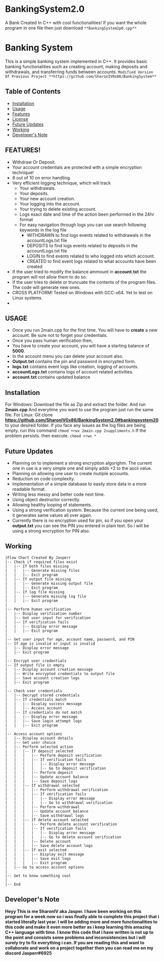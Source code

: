 # BankingSystem2.0
A Bank Created In C++ with cool functionalities! If you want the whole program in one file then just download ```**BankingSystem2p0.cpp**```
# Banking System

This is a simple banking system implemented in C++. It provides basic banking functionalities such as creating account, making deposits and withdrawals, and transferring funds between accounts.
```Modified Version Of Previous Project **https://github.com/SharonIV0x86/BankingSystem** ```
## Table of Contents
- [Installation](#installation)
- [Usage](#usage)
- [Features](#features)
- [License](#license)
- [Future Updates](#Future-Updates)
- [Working](#Working)
- [Developer's Note](#Developer's-Note)
## FEATURES!
- Withdraw Or Deposit.
- Your account credentials are protected with a simple encryption technique!
- 8 out of 10 on error handling.
- Very efficient logging technique, which will track 
   - Your withdrawals.
   - Your deposits.
   - Your new account creation.
   - Your logging into the account.
   - Your trying to delete existing account.
   - Logs exact date and time of the action been performed in the 24hr format
   - For easy navigation through logs you can use search following keywords in the log file
      - WITHDRAWN to find logs events related to withdrawals in the accountLogs.txt file
      - DEPOSITS to find logs events related to deposits in the accountLogs.txt file
      - LOGIN to find events related to who logged into which account.
      - CREATED to find event logs related to what accounts have been created
- If the user tried to modify the balance ammount in **account.txt** the program will not allow them to do so.
- If the user tries to delete or truncuate the contents of the program files. The code will generate new ones.
- CROSS PLATFORM! Tested on Windows with GCC-x64. Yet to test on Linux systems.
- 
## USAGE 
- Once you run 2main.cpp for the first time. You will have to **create** a new account. Be sure not to forget your credentials.
- Once you pass human verification then,
- You have to create your account, you will have a starting balance of **5000**.
- In the account menu you can delete your account also.
- **Output.txt** contains the pin and password in encrypted form.
- **logs.txt** contains event logs like creation, logging of accounts.
- **accountLogs.txt** contains logs of account related activities.
- **account.txt** contains updated balance
## Installation
For Windows: Download the file as Zip and extract the folder. And run **2main.cpp** And everytime you want to use the program just run the same file.
For Linux: Git clone **https://github.com/SharonIV0x86/BankingSystem2.0#bankingsystem20** to your desired folder.
If you face any issues as the log files are being empty. run this command 
```chmod +rwx 2main.cpp 2suppliments.h```
If the problem persists. then execute.
```chmod +rwx *```
## Future Updates
- Planning on to implement a strong encryption algorighm. The current one in use is a very simple one and simply adds +2 to the ascii value.
- Planning on allowing one user to create mutiple accounts.
- Reduction on code complexity.
- Implementation of a simple database to easily store data in a more readable format.
- Writing less messy and better code next time.
- Using object destructor correctly.
- Allowing healthy looping of statements.
- Using a strong verification system. Because the current one being used, it generates same values all over again.
- Currently there is no encryption used for pin, so if you open your **output.txt** you can see the PIN you entered in plain text. So i will be using a strong encryption for PIN also.


## Working
```Start
|Flow Chart Created By Jasperr
|-- Check if required files exist
|   |-- If both files missing
|   |   |-- Generate missing files
|   |   |-- Exit program
|   |-- If output file missing
|   |   |-- Generate missing output file
|   |   |-- Exit program
|   |-- If log file missing
|   |   |-- Generate missing log file
|   |   |-- Exit program
|
|-- Perform human verification
|   |-- Display verification number
|   |-- Get user input for verification
|   |-- If verification fails
|   |   |-- Display error message
|   |   |-- Exit program
|
|-- Get user input for age, account name, password, and PIN
|-- If age is invalid or input is invalid
|   |-- Display error message
|   |-- Exit program
|
|-- Encrypt user credentials
|-- If output file is empty
|   |-- Display account creation message
|   |-- Write encrypted credentials to output file
|   |-- Save account creation logs
|   |-- Exit program
|
|-- Check user credentials
|   |-- Decrypt stored credentials
|   |-- If credentials match
|   |   |-- Display success message
|   |   |-- Access account
|   |-- If credentials do not match
|   |   |-- Display error message
|   |   |-- Save login attempt logs
|   |   |-- Exit program
|
|-- Access account options
|   |-- Display account details
|   |-- Get user choice
|   |-- Perform selected action
|   |   |-- If deposit selected
|   |   |   |-- Perform deposit verification
|   |   |   |-- If verification fails
|   |   |   |   |-- Display error message
|   |   |   |   |-- Go to deposit verification
|   |   |   |-- Perform deposit
|   |   |   |-- Update account balance
|   |   |   |-- Save deposit logs
|   |   |-- If withdrawal selected
|   |   |   |-- Perform withdrawal verification
|   |   |   |-- If verification fails
|   |   |   |   |-- Display error message
|   |   |   |   |-- Go to withdrawal verification
|   |   |   |-- Perform withdrawal
|   |   |   |-- Update account balance
|   |   |   |-- Save withdrawal logs
|   |   |-- If delete account selected
|   |   |   |-- Perform delete account verification
|   |   |   |-- If verification fails
|   |   |   |   |-- Display error message
|   |   |   |   |-- Go to delete account verification
|   |   |   |-- Delete account
|   |   |   |-- Save delete account logs
|   |   |-- If exit selected
|   |   |   |-- Display exit message
|   |   |   |-- Save exit logs
|   |   |   |-- Exit program
|   |-- Go to access account options
|
|-- Get to know something cool
|
|-- End
```
## Developer's Note
**Heyy This is me SharonIV aka Jasper. I have been working on this program for a week now so i was finally able to complete this project that i started literally last year. I will be adding more and more functionalities to this code and make it even more better as i keep learning this amazing C++ language with time. I know this code that i have written is not up to the point and consists some problems and inconsistencies but i will surely try to fix everything i can. If you are reading this and want to collaborate and work on a project together then you can read me on my discord Jasperr#6925**
